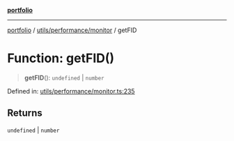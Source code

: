 [**portfolio**](../../../../README.md)

***

[portfolio](../../../../modules.md) / [utils/performance/monitor](../README.md) / getFID

# Function: getFID()

> **getFID**(): `undefined` \| `number`

Defined in: [utils/performance/monitor.ts:235](https://github.com/tnorlund/Portfolio/blob/187460003383ab25549f0023f303010e8b254201/portfolio/utils/performance/monitor.ts#L235)

## Returns

`undefined` \| `number`
